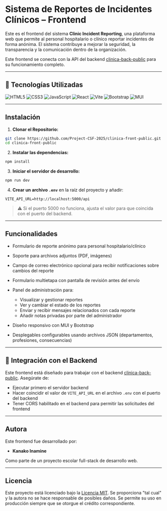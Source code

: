 # Sistema de Reportes de Incidentes Clínicos – Frontend

Este es el frontend del sistema **Clinic Incident Reporting**, una plataforma web que permite al personal hospitalario o clínico reportar incidentes de forma anónima. El sistema contribuye a mejorar la seguridad, la transparencia y la comunicación dentro de la organización.

Este frontend se conecta con la API del backend [clinica-back-public](https://github.com/Project-CSF-2025/clinica-back-public) para su funcionamiento completo.

---

## 🔧 Tecnologías Utilizadas

![HTML5](https://img.shields.io/badge/-html5-333333.svg?logo=html5&style=for-the-badge&logoColor=%23E34F26)
![CSS3](https://img.shields.io/badge/-css3-333333.svg?logo=css3&style=for-the-badge&logoColor=%231572B6)
![JavaScript](https://img.shields.io/badge/-javascript-333333.svg?logo=javascript&style=for-the-badge&logoColor=%23F7DF1E)
![React](https://img.shields.io/badge/-react-333333.svg?logo=react&style=for-the-badge&logoColor=%2361DAFB)
![Vite](https://img.shields.io/badge/-Vite-333333.svg?logo=Vite&style=for-the-badge&logoColor=%23646CFF)
![Bootstrap](https://img.shields.io/badge/-bootstrap-333333.svg?logo=bootstrap&style=for-the-badge&logoColor=%237952B3)
![MUI](https://img.shields.io/badge/-mui-333333.svg?logo=mui&style=for-the-badge&logoColor=%23007FFF)

---

## Instalación

1. **Clonar el Repositorio:**

```bash
git clone https://github.com/Project-CSF-2025/clinica-front-public.git
cd clinica-front-public
````

2. **Instalar las dependencias:**

```bash
npm install
```

3. **Iniciar el servidor de desarrollo:**

```bash
npm run dev
```

4. **Crear un archivo `.env`** en la raíz del proyecto y añadir:

```env
VITE_API_URL=http://localhost:5000/api
```

> ⚠️ Si el puerto 5000 no funciona, ajusta el valor para que coincida con el puerto del backend.

---

## Funcionalidades

* Formulario de reporte anónimo para personal hospitalario/clínico

* Soporte para archivos adjuntos (PDF, imágenes)

* Campo de correo electrónico opcional para recibir notificaciones sobre cambios del reporte

* Formulario multietapa con pantalla de revisión antes del envío

* Panel de administración para:

  * Visualizar y gestionar reportes
  * Ver y cambiar el estado de los reportes
  * Enviar y recibir mensajes relacionados con cada reporte
  * Añadir notas privadas por parte del administrador

* Diseño responsivo con MUI y Bootstrap

* Desplegables configurables usando archivos JSON (departamentos, profesiones, consecuencias)

---

## 🔗 Integración con el Backend

Este frontend está diseñado para trabajar con el backend [clinica-back-public](https://github.com/Project-CSF-2025/clinica-back-public). Asegúrate de:

* Ejecutar primero el servidor backend
* Hacer coincidir el valor de `VITE_API_URL` en el archivo `.env` con el puerto del backend
* Tener CORS habilitado en el backend para permitir las solicitudes del frontend

---

## Autora

Este frontend fue desarrollado por:

* **Kanako Inamine**

Como parte de un proyecto escolar full-stack de desarrollo web.

---

## Licencia

Este proyecto está licenciado bajo la [Licencia MIT](./LICENSE).
Se proporciona "tal cual" y la autora no se hace responsable de posibles daños.
Se permite su uso en producción siempre que se otorgue el crédito correspondiente.
